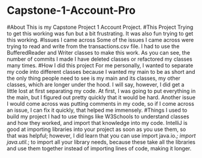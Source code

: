# Capstone-1-Account-Pro
#About
This is my Capstone Project 1 Account Project.
#This Project
Trying to get this working was fun but a bit frustrating. It was also fun trying to get this working.
#Issues I came across
Some of the issues I came across were trying to read and write from the transactions.csv file. I had to use the BufferedReader and Writer classes to make this work. As you can see, the number of commits I made I have deleted classes or refactored my classes many times. 
#How I did this project
For me personally, I wanted to separate my code into different classes because I wanted my main to be as short and the only thing people need to see is my main and its classes, my other classes, which are longer under the hood. I will say, however, I did get a little lost at first separating my code. At first, I was going to put everything in the main, but I figured out pretty quickly that it would be hard. Another issue I would come across was putting comments in my code, so if I come across an issue, I can fix it quickly, that helped me immensely. 
#Things I used to build my project
I had to use things like W3Schools to understand classes and how they worked, and import that knowledge into my code. IntelliJ is good at importing libraries into your project as soon as you use them, so that was helpful; however, I did learn that you can use import java.io.*; import java.util.*; to import all your library needs, because these take all the libraries and use them together instead of importing lines of code, making it longer. 
